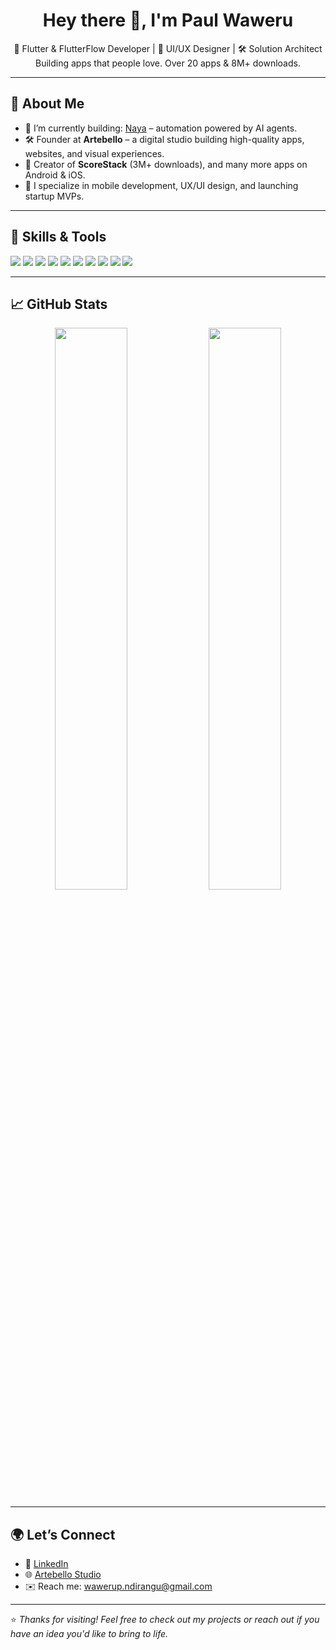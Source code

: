 <h1 align="center">Hey there 👋, I'm Paul Waweru</h1>

<p align="center">
  🚀 Flutter & FlutterFlow Developer | 🎨 UI/UX Designer | 🛠️ Solution Architect<br>
  Building apps that people love. Over 20 apps & 8M+ downloads.
</p>

---

## 🧠 About Me

- 🔭 I’m currently building: [Naya](https://github.com/) – automation powered by AI agents.
- 🛠️ Founder at **Artebello** – a digital studio building high-quality apps, websites, and visual experiences.
- 📱 Creator of **ScoreStack** (3M+ downloads), and many more apps on Android & iOS.
- 💬 I specialize in mobile development, UX/UI design, and launching startup MVPs.

---

## 🚀 Skills & Tools

<p>
  <img src="https://img.shields.io/badge/Flutter-02569B?style=for-the-badge&logo=flutter&logoColor=white"/>
  <img src="https://img.shields.io/badge/Dart-0175C2?style=for-the-badge&logo=dart&logoColor=white"/>
  <img src="https://img.shields.io/badge/Firebase-FFCA28?style=for-the-badge&logo=firebase&logoColor=black"/>
  <img src="https://img.shields.io/badge/FlutterFlow-000000?style=for-the-badge&logo=data:image/svg+xml;base64,..."/>
  <img src="https://img.shields.io/badge/Python-3776AB?style=for-the-badge&logo=python&logoColor=white"/>
  <img src="https://img.shields.io/badge/HTML5-E34F26?style=for-the-badge&logo=html5&logoColor=white"/>
  <img src="https://img.shields.io/badge/JavaScript-F7DF1E?style=for-the-badge&logo=javascript&logoColor=black"/>
  <img src="https://img.shields.io/badge/UI/UX-Design-orange?style=for-the-badge"/>
  <img src="https://img.shields.io/badge/AdobeXD-FF61F6?style=for-the-badge&logo=adobexd&logoColor=white"/>
  <img src="https://img.shields.io/badge/Figma-F24E1E?style=for-the-badge&logo=figma&logoColor=white"/>
</p>

---

## 📈 GitHub Stats

<p align="center">
  <img src="https://github-readme-stats.vercel.app/api?username=paulwaweru&show_icons=true&theme=tokyonight" width="48%"/>
  <img src="https://github-readme-streak-stats.herokuapp.com/?user=paulwaweru&theme=tokyonight" width="48%"/>
</p>

---

## 🌍 Let’s Connect

- 🔗 [LinkedIn](https://linkedin.com/in/paulwaweru)
- 🌐 [Artebello Studio](https://art.oriomnis.com)
- ✉️ Reach me: wawerup.ndirangu@gmail.com

---

⭐️ *Thanks for visiting! Feel free to check out my projects or reach out if you have an idea you'd like to bring to life.*

